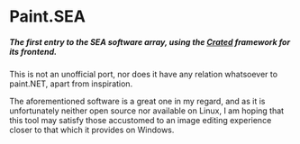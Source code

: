 # Paint.SEA
##### The first entry to the SEA software array, using the [Crated](https://github.com/D-Maxwell/Crated/) framework for its frontend.


This is not an unofficial port, nor does it have any relation whatsoever to paint.NET, apart from inspiration.

The aforementioned software is a great one in my regard, and as it is unfortunately neither open source nor available on Linux, I am hoping that this tool may satisfy those accustomed to an image editing experience closer to that which it provides on Windows.
